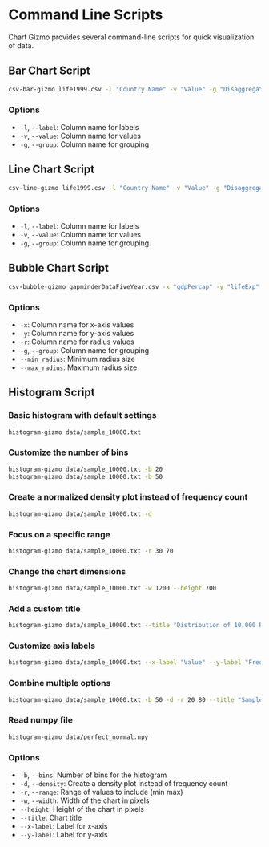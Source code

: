 # Command Line Scripts

Chart Gizmo provides several command-line scripts for quick visualization of data.

## Bar Chart Script

```bash
csv-bar-gizmo life1999.csv -l "Country Name" -v "Value" -g "Disaggregation"
```

### Options
- `-l`, `--label`: Column name for labels
- `-v`, `--value`: Column name for values
- `-g`, `--group`: Column name for grouping

## Line Chart Script

```bash
csv-line-gizmo life1999.csv -l "Country Name" -v "Value" -g "Disaggregation"
```

### Options
- `-l`, `--label`: Column name for labels
- `-v`, `--value`: Column name for values
- `-g`, `--group`: Column name for grouping

## Bubble Chart Script

```bash
csv-bubble-gizmo gapminderDataFiveYear.csv -x "gdpPercap" -y "lifeExp" -r "pop" -g "continent" --min_radius 3 --max_radius 20
```

### Options
- `-x`: Column name for x-axis values
- `-y`: Column name for y-axis values
- `-r`: Column name for radius values
- `-g`, `--group`: Column name for grouping
- `--min_radius`: Minimum radius size
- `--max_radius`: Maximum radius size

## Histogram Script

### Basic histogram with default settings
```bash
histogram-gizmo data/sample_10000.txt
```

### Customize the number of bins
```bash
histogram-gizmo data/sample_10000.txt -b 20
histogram-gizmo data/sample_10000.txt -b 50
```

### Create a normalized density plot instead of frequency count
```bash
histogram-gizmo data/sample_10000.txt -d
```

### Focus on a specific range
```bash
histogram-gizmo data/sample_10000.txt -r 30 70
```

### Change the chart dimensions
```bash
histogram-gizmo data/sample_10000.txt -w 1200 --height 700
```

### Add a custom title
```bash
histogram-gizmo data/sample_10000.txt --title "Distribution of 10,000 Random Numbers"
```

### Customize axis labels
```bash
histogram-gizmo data/sample_10000.txt --x-label "Value" --y-label "Frequency"
```

### Combine multiple options
```bash
histogram-gizmo data/sample_10000.txt -b 50 -d -r 20 80 --title "Sample Data Distribution" -w 1000 --height 600 --x-label "Sample Values" --y-label "Probability Density"
```

### Read numpy file
```bash
histogram-gizmo data/perfect_normal.npy
```

### Options
- `-b`, `--bins`: Number of bins for the histogram
- `-d`, `--density`: Create a density plot instead of frequency count
- `-r`, `--range`: Range of values to include (min max)
- `-w`, `--width`: Width of the chart in pixels
- `--height`: Height of the chart in pixels
- `--title`: Chart title
- `--x-label`: Label for x-axis
- `--y-label`: Label for y-axis

